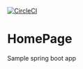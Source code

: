 [![CircleCI](https://circleci.com/gh/iolsh/HomePage.svg?style=svg)](https://circleci.com/gh/iolsh/HomePage)
# HomePage
Sample spring boot app
